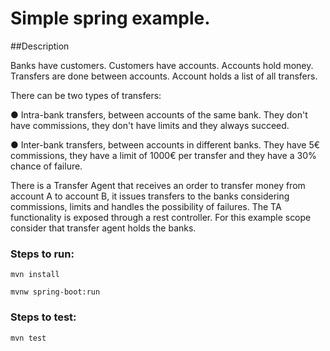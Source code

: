 # Simple spring example.

##Description

Banks have customers. Customers have accounts.
Accounts hold money. Transfers are done between accounts. Account holds a list of all
transfers.

There can be two types of transfers:

● Intra-bank transfers, between accounts of the same bank. They don't have commissions,
they don't have limits and they always succeed.

● Inter-bank transfers, between accounts in different banks. They have 5€ commissions,
they have a limit of 1000€ per transfer and they have a 30% chance of failure.

There is a Transfer Agent that receives an order to transfer money from account A to account B,
it issues transfers to the banks considering commissions, limits and handles the possibility of
failures.
The TA functionality is exposed through a rest controller.
For this example scope consider that transfer agent holds the banks.

### Steps to run:

`mvn install`

`mvnw spring-boot:run`


### Steps to test:

`mvn test`